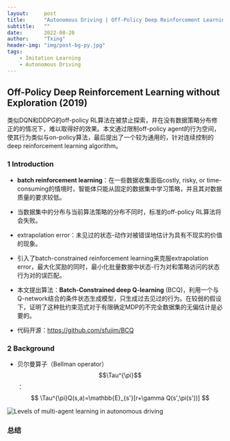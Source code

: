 ```yaml
---
layout:     post
title:      "Autonomous Driving | Off-Policy Deep Reinforcement Learning without Exploration"
subtitle:   ""
date:       2022-08-20
author:     "Txing"
header-img: "img/post-bg-py.jpg"
tags:
    - Imitation Learning
    - Autonomous Driving
---
```


## Off-Policy Deep Reinforcement Learning without Exploration (2019)

类似DQN和DDPG的off-policy RL算法在被禁止探索，并在没有数据策略分布修正的的情况下，难以取得好的效果。本文通过限制off-policy agent的行为空间，使其行为类似与on-policy算法，最后提出了一个较为通用的，针对连续控制的deep reinforcement learning algorithm。

### 1 Introduction

- **batch reinforcement learning**：在一些数据收集面临costly, risky, or time-consuming的情境时，智能体只能从固定的数据集中学习策略，并且其对数据质量的要求较低。
- 当数据集中的分布与当前算法策略的分布不同时，标准的off-policy RL算法将会失败。
- extrapolation error：未见过的状态-动作对被错误地估计为具有不现实的价值的现象。

- 引入了batch-constrained reinforcement learning来克服extrapolation error，最大化奖励的同时，最小化批量数据中状态-行为对和策略访问的状态行为对的误匹配。
- 本文提出算法：**Batch-Constrained deep Q-learning** (BCQ)，利用一个与Q-network结合的条件状态生成模型，只生成过去见过的行为。在较弱的假设下，证明了这种批约束范式对于有限确定MDP的不完全数据集的无偏估计是必要的。
- 代码开源：https://github.com/sfujim/BCQ

### 2 Background

- 贝尔曼算子（Bellman operator）$$\Tau^{\pi}$$：
  $$
  \Tau^{\pi}Q(s,a)=\mathbb{E}_{s'}[r+\gamma Q(s',\pi(s'))]
  $$
  















![Levels of multi-agent learning in autonomous driving](https://raw.githubusercontent.com/txing-casia/txing-casia.github.io/master/img/20220817-.png)



### 总结

